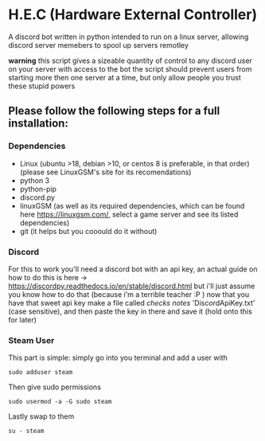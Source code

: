 # H.E.C (Hardware External Controller)
A discord bot written in python intended to run on a linux server, allowing discord server memebers to spool up servers remotley

**warning** this script gives a sizeable quantity of control to any discord user on your server with access to the bot
the script should prevent users from starting more then one server at a time, but only allow people you trust these stupid powers

## Please follow the following steps for a full installation:

### Dependencies
* Linux (ubuntu >18, debian >10, or centos 8 is preferable, in that order) (please see LinuxGSM's site for its recomendations)
* python 3
* python-pip
* discord.py
* linuxGSM (as well as its required dependencies, which can be found here https://linuxgsm.com/, select a game server and see its listed dependencies)
* git (it helps but you cooould do it without)

### Discord
 For this to work you'll need a discord bot with an api key,
 an actual guide on how to do this is here -> https://discordpy.readthedocs.io/en/stable/discord.html
 but i'll just assume you know how to do that (because i'm a terrible teacher :P )
 now that you have that sweet api key make a file called *checks notes* 'DiscordApiKey.txt' (case sensitive), and then paste the key in there and save it (hold onto this for later)

### Steam User
 This part is simple: simply go into you terminal and add a user with
 
 `sudo adduser steam`

 Then give sudo permissions
 
 `sudo usermod -a -G sudo steam`
 
 Lastly swap to them
 
 `su - steam`

### 
